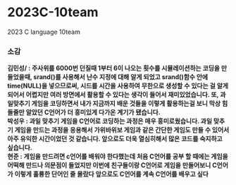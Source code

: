 # 2023C-10team
2023 C language 10team
<h3>소감</h3>
<p></p>
<b>김민성/<b> : 주사위를 6000번 던질때 1부터 6이 나오는 횟수를 시뮬레이션하는 코딩을 만들었을때, srand()를 사용해서 난수 지정에 대해 알게 되었고 srand()함수 안에 time(NULL)을 넣으므로써, 시드를 시간을 사용하여 무한으로 생성할 수 있다는 걸 알게되어서 어렵지만 여러 방면에서 활용할 수 있다는 생각이 들어서 재미있었습니다. 또, 과일맞추기 게임을 코딩하면서 내가 지금까지 배운 것들을 이렇게 활용하는걸 보니 막상 힘들줄만 알았던 C언어가 더 흥미있게 다가온 계기가 됐습니다.
<br/>
박성우 : 과일 맞추기 게임을 C언어로 코딩하는 과정은 매우 흥미로웠습니다. 과일 맞추기 게임을 만드는 과정을 응용해서 가위바위보 게임과 같은 간단한 게임도 만들 수 있어서 아주 유익한 시간이었던 것 같습니다. 앞으로도 더욱 열심히해서 많은 코드를 숙지하고 싶습니다.
<br/>
현준 : 게임을 만드려면 c언어를 배워야 한다했는데 처음 C언어를 공부 할 때에는 게임을 어떡해 만드나 의문점이 들었지만 이번에 친구들이랑 C언어로 게임을 만들어보니 C언어가 이렇게 훌륭한 단어인 줄 몰랐다 앞으로도 C언어를 계속 C언어를 배우고 싶다
